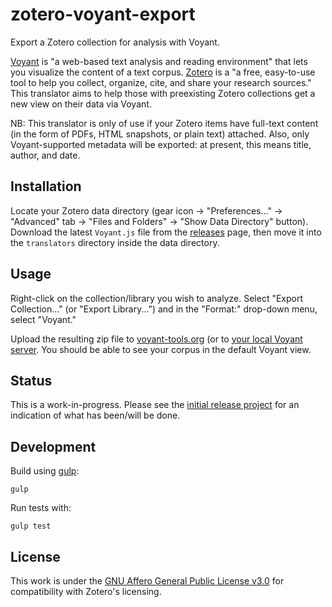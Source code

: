 # zotero-voyant-export
Export a Zotero collection for analysis with Voyant.

[Voyant](http://voyant-tools.org/) is "a web-based text analysis and reading
environment" that lets you visualize the content of a text
corpus. [Zotero](https://www.zotero.org/) is a "a free, easy-to-use tool to help
you collect, organize, cite, and share your research sources." This translator
aims to help those with preexisting Zotero collections get a new view on their
data via Voyant.

NB: This translator is only of use if your Zotero items have full-text content
(in the form of PDFs, HTML snapshots, or plain text) attached. Also, only
Voyant-supported metadata will be exported: at present, this means title,
author, and date.

## Installation

Locate your Zotero data directory (gear icon -> "Preferences..." -> "Advanced"
tab -> "Files and Folders" -> "Show Data Directory" button). Download the latest
`Voyant.js` file from the [releases][releases] page, then move it into the
`translators` directory inside the data directory.

## Usage

Right-click on the collection/library you wish to analyze. Select "Export
Collection..." (or "Export Library...") and in the "Format:" drop-down menu,
select "Voyant."

Upload the resulting zip file to [voyant-tools.org](voyant-tools.org) (or
to [your local Voyant server][local-voyant]. You should be able to see your
corpus in the default Voyant view.

## Status

This is a work-in-progress. Please see the [initial release project][project]
for an indication of what has been/will be done.

## Development

Build using [gulp](http://gulpjs.com/):

```
gulp
```

Run tests with:

```
gulp test
```

## License

This work is under the [GNU Affero General Public License v3.0][agpl] for
compatibility with Zotero's licensing.

[local-voyant]: http://docs.voyant-tools.org/resources/run-your-own/voyant-server/
[project]: https://github.com/corajr/zotero-voyant-export/projects/1
[releases]: https://github.com/corajr/zotero-voyant-export/releases
[agpl]: https://www.gnu.org/licenses/agpl-3.0.en.html
